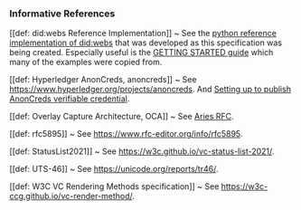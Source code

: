 ### Informative References

[[def: did:webs Reference Implementation]]
~ See the [python reference implementation of did:webs](https://github.com/hyperledger-labs/did-webs-resolver) that was developed as this specification was being created. Especially useful is the [GETTING STARTED guide](https://github.com/hyperledger-labs/did-webs-resolver/blob/main/GETTING_STARTED.md) which many of the examples were copied from.

[[def: Hyperledger AnonCreds, anoncreds]]
~ See https://www.hyperledger.org/projects/anoncreds. And [Setting up to publish AnonCreds verifiable credential](https://hyperledger.github.io/anoncreds-spec/#anoncreds-setup-data-flow).

[[def: Overlay Capture Architecture, OCA]]
~ See [Aries RFC](https://github.com/hyperledger/aries-rfcs/blob/main/features/0755-oca-for-aries/README.md).

[[def: rfc5895]]
~ See https://www.rfc-editor.org/info/rfc5895.

[[def: StatusList2021]]
~ See https://w3c.github.io/vc-status-list-2021/.

[[def: UTS-46]]
~ See https://unicode.org/reports/tr46/.

[[def: W3C VC Rendering Methods specification]]
~ See https://w3c-ccg.github.io/vc-render-method/.